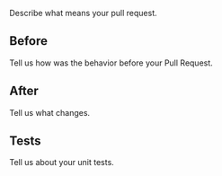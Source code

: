 Describe what means your pull request.

## Before

Tell us how was the behavior before your Pull Request.

## After

Tell us what changes.

## Tests

Tell us about your unit tests.
